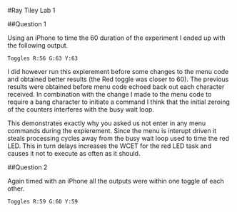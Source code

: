 #Ray Tiley Lab 1

##Question 1

Using an iPhone to time the 60 duration of the experiment I ended up with the following output. 

```terminal
Toggles R:56 G:63 Y:63
````

I did however run this expierement before some changes to the menu code and obtained better results (the Red toggle was closer to 60). The previous results were obtained before menu code echoed back out each character received. In combination with the change I made to the menu code to require a bang character to initiate a command I think that the initial zeroing of the counters interferes with the busy wait loop. 

This demonstrates exactly why you asked us not enter in any menu commands during the expierement. Since the menu is interupt driven it steals processing cycles away from the busy wait loop used to time the red LED. This in turn delays increases the WCET for the red LED task and causes it not to execute as often as it should.


##Question 2

Again timed with an iPhone all the outputs were within one toggle of each other.

```terminal
Toggles R:59 G:60 Y:59
```